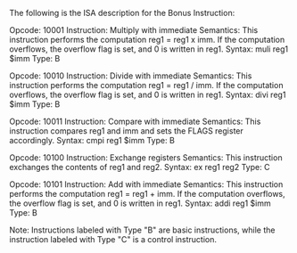 The following is the ISA description for the Bonus Instruction:

Opcode: 10001
Instruction: Multiply with immediate
Semantics: This instruction performs the computation reg1 = reg1 x imm. If the computation overflows, the overflow flag is set, and 0 is written in reg1.
Syntax: muli reg1 $imm
Type: B

Opcode: 10010
Instruction: Divide with immediate
Semantics: This instruction performs the computation reg1 = reg1 / imm. If the computation overflows, the overflow flag is set, and 0 is written in reg1.
Syntax: divi reg1 $imm
Type: B

Opcode: 10011
Instruction: Compare with immediate
Semantics: This instruction compares reg1 and imm and sets the FLAGS register accordingly.
Syntax: cmpi reg1 $imm
Type: B

Opcode: 10100
Instruction: Exchange registers
Semantics: This instruction exchanges the contents of reg1 and reg2.
Syntax: ex reg1 reg2
Type: C

Opcode: 10101
Instruction: Add with immediate
Semantics: This instruction performs the computation reg1 = reg1 + imm. If the computation overflows, the overflow flag is set, and 0 is written in reg1.
Syntax: addi reg1 $imm
Type: B

Note: Instructions labeled with Type "B" are basic instructions, while the instruction labeled with Type "C" is a control instruction.
